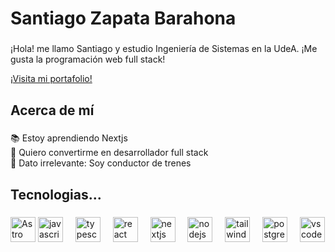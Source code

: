 <h1 align="left">Santiago Zapata Barahona</h1>

###

<p align="left">¡Hola! me llamo Santiago y estudio Ingeniería de Sistemas en la UdeA. ¡Me gusta la programación web full stack!</p>
<a href="https://portafolio-santiago-zapata-barahonas-projects.vercel.app/">
  ¡Visita mi portafolio!
</a>

###

<h2 align="left">Acerca de mí</h2>

###

<p align="left">📚 Estoy aprendiendo Nextjs<br>🎯 Quiero convertirme en desarrollador full stack<br>🎲 Dato irrelevante: Soy conductor de trenes</p>

###

<h2 align="left">Tecnologias...</h2>

###

<div align="left">
  <img src="https://cdn.flyonui.com/fy-assets/icons/astro-icon.png" height="40" width="40" alt="Astro"/>
  <img src="https://cdn.jsdelivr.net/gh/devicons/devicon/icons/javascript/javascript-original.svg" height="40" alt="javascript logo"  />
  <img width="12" />
  <img src="https://cdn.jsdelivr.net/gh/devicons/devicon/icons/typescript/typescript-original.svg" height="40" alt="typescript logo"  />
  <img width="12" />
  <img src="https://cdn.jsdelivr.net/gh/devicons/devicon/icons/react/react-original.svg" height="40" alt="react logo"  />
  <img width="12" />
  <img src="https://cdn.jsdelivr.net/gh/devicons/devicon/icons/nextjs/nextjs-original.svg" height="40" alt="nextjs logo"  />
  <img width="12" />
  <img src="https://cdn.jsdelivr.net/gh/devicons/devicon/icons/nodejs/nodejs-original.svg" height="40" alt="nodejs logo"  />
  <img width="12" />
  <img src="https://cdn.jsdelivr.net/gh/devicons/devicon/icons/tailwindcss/tailwindcss-original-wordmark.svg" height="40" alt="tailwindcss logo"  />
  <img width="12" />
  <img src="https://cdn.jsdelivr.net/gh/devicons/devicon/icons/postgresql/postgresql-original.svg" height="40" alt="postgresql logo"  />
  <img width="12" />
  <img src="https://cdn.jsdelivr.net/gh/devicons/devicon/icons/vscode/vscode-original.svg" height="40" alt="vscode logo"  />  
</div>

###
